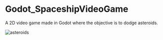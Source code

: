 # Godot_SpaceshipVideoGame

A 2D video game made in Godot where the objective is to dodge asteroids.

![asteroids](https://user-images.githubusercontent.com/60022073/94715541-9b556f80-031b-11eb-9b1b-8a6cfa48ba7b.PNG)

